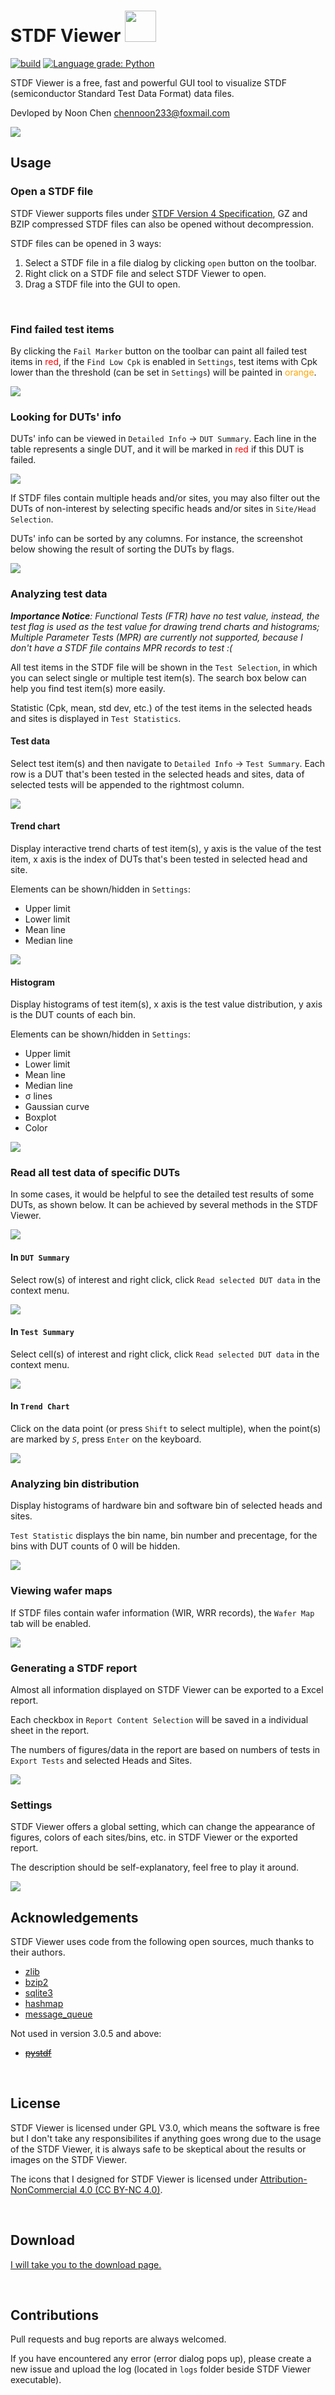 # STDF Viewer <img src="screenshots/stdfViewer.png" height=50>

[![build](https://github.com/noonchen/STDF-Viewer/actions/workflows/build.yml/badge.svg)](https://github.com/noonchen/STDF-Viewer/actions/workflows/build.yml)  [![Language grade: Python](https://img.shields.io/lgtm/grade/python/g/noonchen/STDF-Viewer.svg?logo=lgtm&logoWidth=18)](https://lgtm.com/projects/g/noonchen/STDF-Viewer/context:python)

STDF Viewer is a free, fast and powerful GUI tool to visualize STDF (semiconductor Standard Test Data Format) data files.

Devloped by Noon Chen <chennoon233@foxmail.com>

<img src="screenshots/mainUI.png">

## Usage

### **Open a STDF file**

STDF Viewer supports files under [STDF Version 4 Specification](http://www.kanwoda.com/wp-content/uploads/2015/05/std-spec.pdf), GZ and BZIP compressed STDF files can also be opened without decompression.

STDF files can be opened in 3 ways:

1. Select a STDF file in a file dialog by clicking `open` button on the toolbar.
2. Right click on a STDF file and select STDF Viewer to open.
3. Drag a STDF file into the GUI to open.

<br>

### **Find failed test items**

By clicking the `Fail Marker` button on the toolbar can paint all failed test items in <span style="color:red">red</span>, if the `Find Low Cpk` is enabled in `Settings`, test items with Cpk lower than the threshold (can be set in `Settings`) will be painted in <span style="color:orange">orange</span>.

<img src="screenshots/failmarker.png">

<br>

### **Looking for DUTs' info**

DUTs' info can be viewed in `Detailed Info` -> `DUT Summary`. Each line in the table represents a single DUT, and it will be marked in <span style="color:red">red</span> if this DUT is failed.

<img src="screenshots/dut summary.png">

If STDF files contain multiple heads and/or sites, you may also filter out the DUTs of non-interest by selecting specific heads and/or sites in `Site/Head Selection`.

DUTs' info can be sorted by any columns. For instance, the screenshot below showing the result of sorting the DUTs by flags.

<img src="screenshots/dut summary sorting.png">

<br>

### **Analyzing test data**

***Importance Notice**: Functional Tests (FTR) have no test value, instead, the test flag is used as the test value for drawing trend charts and histograms; Multiple Parameter Tests (MPR) are currently not supported, because I don't have a STDF file contains MPR records to test :(*

All test items in the STDF file will be shown in the `Test Selection`, in which you can select single or multiple test item(s). The search box below can help you find test item(s) more easily.

Statistic (Cpk, mean, std dev, etc.) of the test items in the selected heads and sites is displayed in `Test Statistics`.

#### **Test data**
Select test item(s) and then navigate to `Detailed Info` -> `Test Summary`. Each row is a DUT that's been tested in the selected heads and sites, data of selected tests will be appended to the rightmost column.

<img src="screenshots/test summary.png">

#### **Trend chart**
Display interactive trend charts of test item(s), y axis is the value of the test item, x axis is the index of DUTs that's been tested in selected head and site.

Elements can be shown/hidden in `Settings`:
 - Upper limit
 - Lower limit
 - Mean line
 - Median line

<img src="screenshots/trend interactive.png">

#### **Histogram**
Display histograms of test item(s), x axis is the test value distribution, y axis is the DUT counts of each bin.

Elements can be shown/hidden in `Settings`:
 - Upper limit
 - Lower limit
 - Mean line
 - Median line
 - σ lines
 - Gaussian curve
 - Boxplot
 - Color

<img src="screenshots/histo.png">

<br>

### **Read all test data of specific DUTs**
In some cases, it would be helpful to see the detailed test results of some DUTs, as shown below. It can be achieved by several methods in the STDF Viewer.

<img src="screenshots/dut data table.png">

#### **In `DUT Summary`**
Select row(s) of interest and right click, click `Read selected DUT data` in the context menu.

<img src="screenshots/dut summary read dut data.png">

#### **In `Test Summary`**
Select cell(s) of interest and right click, click `Read selected DUT data` in the context menu.

<img src="screenshots/test summary read dut data.png">

#### **In `Trend Chart`**
Click on the data point (or press `Shift` to select multiple), when the point(s) are marked by *`S`*, press `Enter` on the keyboard.

<img src="screenshots/trend interactive 2.png">

<br>

### **Analyzing bin distribution**
Display histograms of hardware bin and software bin of selected heads and sites. 

`Test Statistic` displays the bin name, bin number and precentage, for the bins with DUT counts of 0 will be hidden.

<img src="screenshots/bin.png">

<br>

### **Viewing wafer maps**
If STDF files contain wafer information (WIR, WRR records), the `Wafer Map` tab will be enabled.

<img src="screenshots/wafermap.png">

<br>

### **Generating a STDF report**
Almost all information displayed on STDF Viewer can be exported to a Excel report.

Each checkbox in `Report Content Selection` will be saved in a individual sheet in the report. 

The numbers of figures/data in the report are based on numbers of tests in `Export Tests` and selected Heads and Sites.

<img src="screenshots/exportUI.png">

<br>

### **Settings**
STDF Viewer offers a global setting, which can change the appearance of figures, colors of each sites/bins, etc. in STDF Viewer or the exported report. 

The description should be self-explanatory, feel free to play it around.

<img src="screenshots/settingUI.png">


## Acknowledgements

STDF Viewer uses code from the following open sources, much thanks to their authors.
 - [zlib](https://zlib.net/)
 - [bzip2](https://www.sourceware.org/bzip2/)
 - [sqlite3](https://www.sqlite.org/)
 - [hashmap](https://gist.github.com/warmwaffles/6fb6786be7c86ed51fce)
 - [message_queue](https://github.com/LnxPrgr3/message_queue)

 Not used in version 3.0.5 and above:
 - ~~[pystdf](https://github.com/cmars/pystdf)~~

<br>

## License

STDF Viewer is licensed under GPL V3.0, which means the software is free but I don't take any responsibilites if anything goes wrong due to the usage of the STDF Viewer, it is always safe to be skeptical about the results or images on the STDF Viewer.

The icons that I designed for STDF Viewer is licensed under [Attribution-NonCommercial 4.0 (CC BY-NC 4.0)](https://creativecommons.org/licenses/by-nc/4.0/).

<br>

## Download

[I will take you to the download page.](https://github.com/noonchen/STDF-Viewer/releases)

<br>

## Contributions

Pull requests and bug reports are always welcomed. 

If you have encountered any error (error dialog pops up), please create a new issue and upload the log (located in `logs` folder beside STDF Viewer executable).
